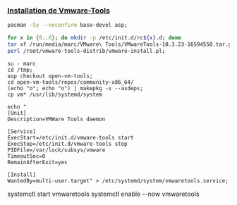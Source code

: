 
### [Installation de Vmware-Tools](https://wiki.archlinux.org/title/VMware/Install_Arch_Linux_as_a_guest#Official_VMware_Tools)
```bash
pacman -Sy --noconfirm base-devel asp;

for x in {0..6}; do mkdir -p /etc/init.d/rc${x}.d; done
tar xf /run/media/marc/VMware\ Tools/VMwareTools-10.3.23-16594550.tar.gz /root
perl /root/vmware-tools-distrib/vmware-install.pl;
```


```
su - marc
cd /tmp;
asp checkout open-vm-tools;
cd open-vm-tools/repos/community-x86_64/
(echo "o"; echo "o") | makepkg -s --asdeps;
cp vm* /usr/lib/systemd/system
```

```
echo "
[Unit]
Description=VMWare Tools daemon

[Service]
ExecStart=/etc/init.d/vmware-tools start
ExecStop=/etc/init.d/vmware-tools stop
PIDFile=/var/lock/subsys/vmware
TimeoutSec=0
RemainAfterExit=yes
 
[Install]
WantedBy=multi-user.target" > /etc/systemd/system/vmwaretools.service;
```

systemctl start vmwaretools
systemctl enable --now vmwaretools

